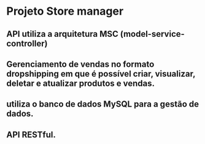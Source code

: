 # Projeto Store manager
## API utiliza a arquitetura MSC (model-service-controller)
## Gerenciamento de vendas no formato dropshipping em que é possível criar, visualizar, deletar e atualizar produtos e vendas.
##  utiliza o banco de dados MySQL para a gestão de dados.
## API RESTful.


